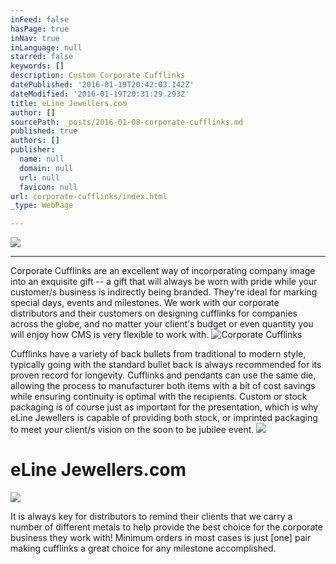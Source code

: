 ```yaml
---
inFeed: false
hasPage: true
inNav: true
inLanguage: null
starred: false
keywords: []
description: Custom Corporate Cufflinks
datePublished: '2016-01-19T20:42:03.142Z'
dateModified: '2016-01-19T20:31:29.293Z'
title: eLine Jewellers.com
author: []
sourcePath: _posts/2016-01-08-corporate-cufflinks.md
published: true
authors: []
publisher:
  name: null
  domain: null
  url: null
  favicon: null
url: corporate-cufflinks/index.html
_type: WebPage

---
```

![](https://the-grid-user-content.s3-us-west-2.amazonaws.com/6b4bbd03-3eac-4e76-8bf3-34e620d58328.jpg)

****

Corporate Cufflinks are an excellent way of incorporating company image into an exquisite gift -- a gift that will always be worn with pride while your customer/s business is indirectly being branded. They're ideal for marking special days, events and milestones. We work with our corporate distributors and their customers on designing cufflinks for companies across the globe, and no matter your client's budget or even quantity you will enjoy how CMS is very flexible to work with.
![Corporate Cufflinks](https://s3-us-west-2.amazonaws.com/the-grid-img/p/a473a97318e4f36963041ff8aaca13e7b2cec5b6.jpg)

Cufflinks have a variety of back bullets from traditional to modern style, typically going with the standard bullet back is always recommended for its proven record for longevity.  Cufflinks and pendants can use the same die, allowing the process to manufacturer both items with a bit of cost savings while ensuring continuity is optimal with the recipients.  Custom or stock packaging is of course just as important for the presentation, which is why eLine Jewellers is capable of providing both stock, or imprinted packaging to meet your client/s vision on the soon to be jubilee event.
![](https://imgflo.herokuapp.com/graph/vahj1ThiexotieMo/ed02c0a2dfee3b829853a4a2d3886578/passthrough.jpg?height=304&input=https%3A%2F%2Fs3-us-west-2.amazonaws.com%2Fthe-grid-img%2Fp%2Fefe12259a8727bd243aa979b05104869b2956a13.jpg&width=530)

# eLine Jewellers.com
![](https://the-grid-user-content.s3-us-west-2.amazonaws.com/62affdbf-f50c-46db-9ac8-f28e4c30d8a5.jpg)

It is always key for distributors to remind their clients that we carry a number of different metals to help provide the best choice for the corporate business they work with!  Minimum orders in most cases is just \[one\] pair making cufflinks a great choice for any milestone accomplished.